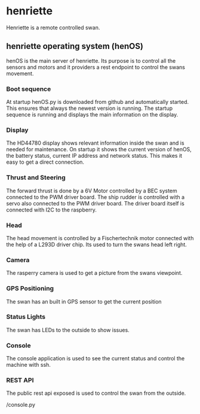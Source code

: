 # henriette

Henriette is a remote controlled swan.

## henriette operating system (henOS)

henOS is the main server of henriette. Its purpose is to control all the sensors and motors and it providers a rest endpoint to control the swans movement.

### Boot sequence

At startup henOS.py is downloaded from github and automatically started. This ensures that always the newest version is running. The startup sequence is running and displays the main information on the display.

### Display

The HD44780 display shows relevant information inside the swan and is needed for maintenance. On startup it shows the current version of henOS, the battery status, current IP address and network status. This makes it easy to get a direct connection.

### Thrust and Steering

The forward thrust is done by a 6V Motor controlled by a BEC system connected to the PWM driver board. The ship rudder is controlled with a servo also connected to the PWM driver board. The driver board itself is connected with I2C to the raspberry.

### Head

The head movement is controlled by a Fischertechnik motor connected with the help of a L293D driver chip. Its used to turn the swans head left right.

### Camera

The rasperry camera is used to get a picture from the swans viewpoint.

### GPS Positioning

The swan has an built in GPS sensor to get the current position

### Status Lights

The swan has LEDs to the outside to show issues. 

### Console

The console application is used to see the current status and control the machine with ssh.

### REST API

The public rest api exposed is used to control the swan from the outside. 

/console.py



